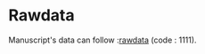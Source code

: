 # Rawdata
Manuscript's data can follow :[rawdata](https://pan.baidu.com/s/1RD7bKNs8J29ch7V4gt7egA) (code : 1111).
